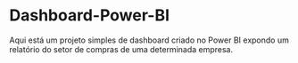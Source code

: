 # Dashboard-Power-BI
Aqui está um projeto simples de dashboard criado no Power BI expondo um relatório do setor de compras de uma determinada empresa.

